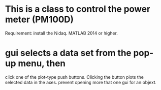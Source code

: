 # This is a class to control the power meter (PM100D)
Requirement:
install the Nidaq.
MATLAB 2014 or higher.
# gui selects a data set from the pop-up menu, then
click one of the plot-type push buttons. Clicking the button
plots the selected data in the axes.
prevent opening more that one gui for an objext.
